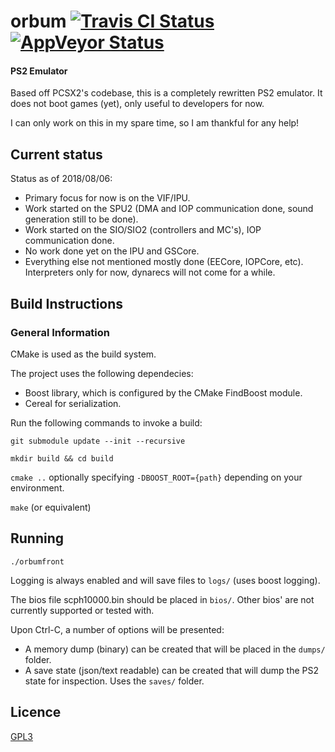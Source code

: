 # orbum [![Travis CI Status](https://travis-ci.com/hch12907/orbum.svg?branch=master)](https://travis-ci.com/hch12907/orbum) [![AppVeyor Status](https://ci.appveyor.com/api/projects/status/github/hch12907/orbum?branch=master&svg=true)](https://ci.appveyor.com/project/hch12907/orbum)


#### PS2 Emulator
Based off PCSX2's codebase, this is a completely rewritten PS2 emulator.
It does not boot games (yet), only useful to developers for now.

I can only work on this in my spare time, so I am thankful for any help!

## Current status

Status as of 2018/08/06:
- Primary focus for now is on the VIF/IPU.
- Work started on the SPU2 (DMA and IOP communication done, sound generation still to be done).
- Work started on the SIO/SIO2 (controllers and MC's), IOP communication done.
- No work done yet on the IPU and GSCore.
- Everything else not mentioned mostly done (EECore, IOPCore, etc). Interpreters only for now, dynarecs will not come for a while.

## Build Instructions
### General Information
CMake is used as the build system. 

The project uses the following dependecies:
  - Boost library, which is configured by the CMake FindBoost module.
  - Cereal for serialization.

Run the following commands to invoke a build:

`git submodule update --init --recursive`

`mkdir build && cd build`

`cmake ..` optionally specifying `-DBOOST_ROOT={path}` depending on your environment.

`make` (or equivalent)

## Running
`./orbumfront`

Logging is always enabled and will save files to `logs/` (uses boost logging).

The bios file scph10000.bin should be placed in `bios/`.
Other bios' are not currently supported or tested with.

Upon Ctrl-C, a number of options will be presented:
  - A memory dump (binary) can be created that will be placed in the `dumps/` folder.
  - A save state (json/text readable) can be created that will dump the PS2 state for inspection. Uses the `saves/` folder.

## Licence
[GPL3](LICENSE.md)
